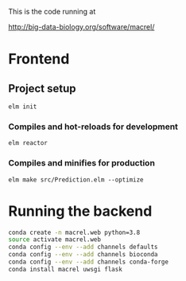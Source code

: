 This is the code running at

http://big-data-biology.org/software/macrel/

# Frontend

## Project setup
```
elm init
```

### Compiles and hot-reloads for development
```
elm reactor
```

### Compiles and minifies for production
```
elm make src/Prediction.elm --optimize
```


# Running the backend


```bash
conda create -n macrel.web python=3.8
source activate macrel.web
conda config --env --add channels defaults
conda config --env --add channels bioconda
conda config --env --add channels conda-forge
conda install macrel uwsgi flask
```

